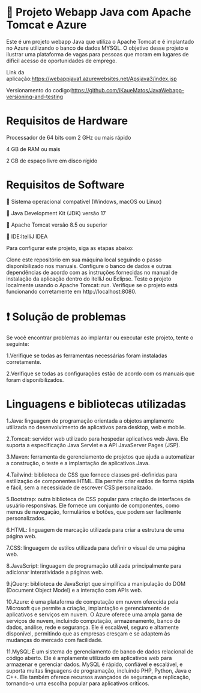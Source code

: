 
# 🚀 Projeto Webapp Java com Apache Tomcat e Azure

Este é um projeto webapp Java que utiliza o Apache Tomcat  e é implantado no Azure utilizando o banco de dados MYSQL. O objetivo desse projeto e ilustrar uma plataforma de vagas para pessoas que moram em lugares de dificil acesso de oportunidades de emprego.

Link da aplicação:https://webappjava1.azurewebsites.net/Apsjava3/index.jsp

Versionamento do codigo:https://github.com/iKaueMatos/JavaWebapp-versioning-and-testing


# Requisitos de Hardware
Processador de 64 bits com 2 GHz ou mais rápido

4 GB de RAM ou mais

2 GB de espaço livre em disco rígido

# Requisitos de Software

🌟 Sistema operacional compatível (Windows, macOS ou Linux)

🌟 Java Development Kit (JDK) versão 17

🌟 Apache Tomcat versão 8.5 ou superior

🌟 IDE:ItelliJ IDEA

Para configurar este projeto, siga as etapas abaixo:

Clone este repositório em sua máquina local seguindo o passo disponibilizado nos manuais.
Configure o banco de dados e outras dependências de acordo com as instruções fornecidas no manual de instalação da aplicação dentro do itelliJ ou Eclipse.
Teste o projeto localmente usando o Apache Tomcat: run.
Verifique se o projeto está funcionando corretamente em http://localhost:8080.


# ❗ Solução de problemas
Se você encontrar problemas ao implantar ou executar este projeto, tente o seguinte:

1.Verifique se todas as ferramentas necessárias foram instaladas corretamente.

2.Verifique se todas as configurações estão de acordo com os manuais que  foram disponibilizados.


# Linguagens e bibliotecas utilizadas

1.Java: linguagem de programação orientada a objetos amplamente utilizada no desenvolvimento de aplicativos para desktop, web e mobile.

2.Tomcat: servidor web utilizado para hospedar aplicativos web Java. Ele suporta a especificação Java Servlet e a API JavaServer Pages (JSP).

3.Maven: ferramenta de gerenciamento de projetos que ajuda a automatizar a construção, o teste e a implantação de aplicativos Java.

4.Tailwind: biblioteca de CSS que fornece classes pré-definidas para estilização de componentes HTML. Ela permite criar estilos de forma rápida e fácil, sem a necessidade de escrever CSS personalizado.

5.Bootstrap: outra biblioteca de CSS popular para criação de interfaces de usuário responsivas. Ele fornece um conjunto de componentes, como menus de navegação, formulários e botões, que podem ser facilmente personalizados.

6.HTML: linguagem de marcação utilizada para criar a estrutura de uma página web.

7.CSS: linguagem de estilos utilizada para definir o visual de uma página web.

8.JavaScript: linguagem de programação utilizada principalmente para adicionar interatividade a páginas web.

9.jQuery: biblioteca de JavaScript que simplifica a manipulação do DOM (Document Object Model) e a interação com APIs web.

10.Azure: é uma plataforma de computação em nuvem oferecida pela Microsoft que permite a criação, implantação e gerenciamento de aplicativos e serviços em nuvem. O Azure oferece uma ampla gama de serviços de nuvem, incluindo computação, armazenamento, banco de dados, análise, rede e segurança. Ele é escalável, seguro e altamente disponível, permitindo que as empresas cresçam e se adaptem às mudanças do mercado com facilidade.

11.MySQL:É um sistema de gerenciamento de banco de dados relacional de código aberto. Ele é amplamente utilizado em aplicativos web para armazenar e gerenciar dados. MySQL é rápido, confiável e escalável, e suporta muitas linguagens de programação, incluindo PHP, Python, Java e C++. Ele também oferece recursos avançados de segurança e replicação, tornando-o uma escolha popular para aplicativos críticos.

